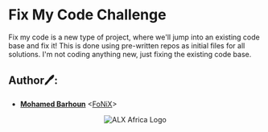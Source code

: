 # Fix My Code Challenge
Fix my code is a new type of project, where we'll jump into an existing code 
base and fix it! This is done using pre-written repos as initial files for all 
solutions. I'm not coding anything new, just fixing the existing code base.

## Author🖊️:
* **[Mohamed Barhoun](https://facebook.com/KG.FoNiXPro12)** <[FoNiX](https://github.com/FoNiXPr020)>

<p align="center">
  <img src="http://www.alxafrica.com/wp-content/uploads/2022/01/header-logo.png"
    alt="ALX Africa Logo"
  >
  </p>
